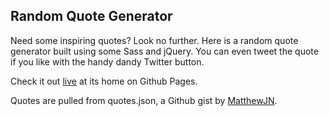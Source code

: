 ## Random Quote Generator

Need some inspiring quotes? Look no further. Here is a random quote generator built using some Sass and jQuery. You can even tweet the quote if you like with the handy dandy Twitter button.
 
Check it out [live](https://edensweden.github.io/Random-Quote-Generator/) at its home on Github Pages.

Quotes are pulled from quotes.json, a Github gist by [MatthewJN](https://gist.github.com/MatthewJN).